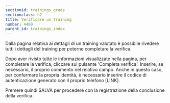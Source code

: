 ```yaml
---
sectionid: trainings_grade
sectionclass: h2
title: Verificare un training
number: 4400
parent_id: trainings_index
---
```

Dalla pagina relativa ai dettagli di un training valutato è possibile rivedere tutti i dettagli del training per poterne completare la verifica.

Dopo aver rivisto tutte le informazioni visualizzate nella pagina, per completare la verifica, cliccare sul pulsante 'Completa verifica'.
Inserire, se necessario, il proprio commento nel relativo campo. 
Anche in questo caso, per confermare la propria identità, è necessario inserire il codice di autenticazione generato con il proprio telefono [LINK].

Premere quindi SALVA per procedere con la registrazione della conclusione della verifica.
